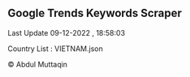 

## Google Trends Keywords Scraper 
 
Last Update 09-12-2022 , 18:58:03

Country List :
VIETNAM.json



© Abdul Muttaqin 
